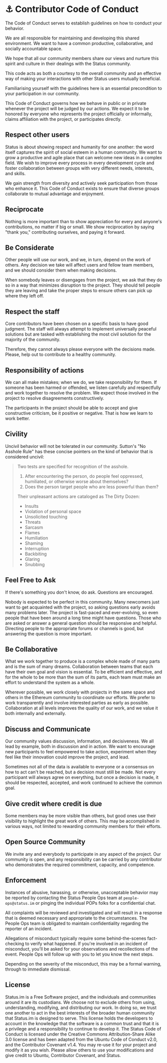 # ⚓️ Contributor Code of Conduct

The Code of Conduct serves to establish guidelines on how to conduct your behavior.

We are all responsible for maintaining and developing this shared environment. We want to have a common productive, collaborative, and socially accountable space.

We hope that all our community members share our views and nurture this spirit and culture in their dealings with the Status community.

This code acts as both a courtesy to the overall community and an effective way of making your interactions with other Status users mutually beneficial.

Familiarising yourself with the guidelines here is an essential precondition to your participation in our community.

This Code of Conduct governs how we behave in public or in private whenever the project will be judged by our actions. We expect it to be honored by everyone who represents the project officially or informally, claims affiliation with the project, or participates directly.

## Respect other users

Status is about showing respect and humanity for one another: the word itself captures the spirit of social esteem in a human community. We want to grow a productive and agile place that can welcome new ideas in a complex field. We wish to improve every process in every development cycle and foster collaboration between groups with very different needs, interests, and skills.

We gain strength from diversity and actively seek participation from those who enhance it. This Code of Conduct exists to ensure that diverse groups collaborate to mutual advantage and enjoyment.

## Reciprocate

Nothing is more important than to show appreciation for every and anyone's contributions, no matter if big or small. We show reciprocation by saying "thank you," contributing ourselves, and paying it forward.

## Be Considerate

Other people will use our work, and we, in turn, depend on the work of others. Any decision we take will affect users and fellow team members, and we should consider them when making decisions.

When somebody leaves or disengages from the project, we ask that they do so in a way that minimizes disruption to the project. They should tell people they are leaving and take the proper steps to ensure others can pick up where they left off.

## Respect the staff

Core contributors have been chosen on a specific basis to have good judgment. The staff will always attempt to implement universally peaceful solutions but are tasked with establishing the most civil solution for the majority of the community.

Therefore, they cannot always please everyone with the decisions made. Please, help out to contribute to a healthy community.

## Responsibility of actions

We can all make mistakes; when we do, we take responsibility for them. If someone has been harmed or offended, we listen carefully and respectfully and work together to resolve the problem. We expect those involved in the project to resolve disagreements constructively.

The participants in the project should be able to accept and give constructive criticism, be it positive or negative. That is how we learn to work better.

## Civility

Uncivil behavior will not be tolerated in our community. Sutton's "No Asshole Rule" has these concise pointers on the kind of behavior that is considered uncivil:

> Two tests are specified for recognition of the asshole.
> 
>   1. After encountering the person, do people feel oppressed, humiliated, or otherwise worse about themselves?
>    2. Does the person target people who are less powerful than them?
> 
> Their unpleasant actions are cataloged as The Dirty Dozen:
> 
>   * Insults
>   * Violation of personal space
>   * Unsolicited touching
>   * Threats
>   * Sarcasm
>   * Flames
>   * Humiliation
>   * Shaming
>   * Interruption
>   * Backbiting
>   * Glaring
>   * Snubbing 

## Feel Free to Ask

If there's something you don't know, do ask. Questions are encouraged. 

Nobody is expected to be perfect in this community. Many newcomers just want to get acquainted with the project, so asking questions early avoids many problems later. The project is fast-paced and ever-evolving, so even people that have been around a long time might have questions.
Those who are asked or answer a general question should be responsive and helpful. Directing people to the appropriate forums or channels is good, but answering the question is more important.

## Be Collaborative

What we work together to produce is a complex whole made of many parts and is the sum of many dreams. Collaboration between teams that each have their own goal and vision is essential. To be efficient and effective, and for the whole to be more than the sum of its parts, each team must make an effort to understand the system as a whole.

Wherever possible, we work closely with projects in the same space and others in the Ethereum community to coordinate our efforts. We prefer to work transparently and involve interested parties as early as possible. Collaboration at all levels improves the quality of our work, and we value it both internally and externally.

## Discuss and Communicate

Our community values discussion, information, and decisiveness. We all lead by example, both in discussion and in action. We want to encourage new participants to feel empowered to take action, experiment when they feel like their innovation could improve the project, and lead.

Sometimes not all of the data is available to everyone or a consensus on how to act can't be reached, but a decision must still be made. Not every participant will always agree on everything, but once a decision is made, it should be respected, accepted, and work continued to achieve the common goal.

## Give credit where credit is due

Some members may be more visible than others, but good ones use their visibility to highlight the great work of others. This may be accomplished in various ways, not limited to rewarding community members for their efforts.

## Open Source Community

We invite any and everybody to participate in any aspect of the project. Our community is open, and any responsibility can be carried by any contributor who demonstrates the required commitment, capacity, and competence.

## Enforcement

Instances of abusive, harassing, or otherwise, unacceptable behavior may be reported by contacting the Status People Ops team at `people-ops@status.im` or pinging the individual POPs folks for a confidential chat.

All complaints will be reviewed and investigated and will result in a response that is deemed necessary and appropriate to the circumstances. The People Ops team is obligated to maintain confidentiality regarding the reporter of an incident.

Allegations of misconduct typically require some behind-the-scenes fact-checking to verify what happened. If you're involved in an incident of misconduct, you'll be asked for your observations and recollections of the event. People Ops will follow up with you to let you know the next steps. 

Depending on the severity of the misconduct, this may be a formal warning, through to immediate dismissal.

## License

Status.im is a Free Software project, and the individuals and communities around it are its custodians. We choose not to exclude others from using, understanding, modifying, and distributing our work. In doing so, we trust one another to act in the best interests of the broader human community that Status.im is designed to serve. This license holds the developers to account in the knowledge that the software is a common trust and that it is a privilege and a responsibility to continue to develop it.
The Status Code of Conduct is licensed under the Creative Commons Attribution-Share Alike 3.0 license and has been adapted from the Ubuntu Code of Conduct v2.0, and the Contributor Covenant v1.4. You may re-use it for your project and modify it as you wish. Please allow others to use your modifications and give credit to Ubuntu, Contributor Covenant, and Status.
